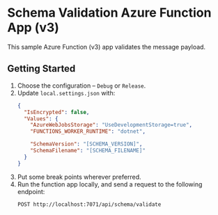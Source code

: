 # Schema Validation Azure Function App (v3) ##

This sample Azure Function (v3) app validates the message payload.


## Getting Started ##

1. Choose the configuration &ndash; `Debug` or `Release`.
2. Update `local.settings.json` with:
    ```json
    {
      "IsEncrypted": false,
      "Values": {
        "AzureWebJobsStorage": "UseDevelopmentStorage=true",
        "FUNCTIONS_WORKER_RUNTIME": "dotnet",

        "SchemaVersion": "[SCHEMA_VERSION]",
        "SchemaFilename": "[SCHEMA_FILENAME]"
      }
    }
    ```
3. Put some break points wherever preferred.
4. Run the function app locally, and send a request to the following endpoint:
    ```bash
    POST http://localhost:7071/api/schema/validate
    ```
